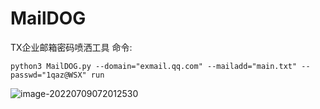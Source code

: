 # MailDOG
TX企业邮箱密码喷洒工具
命令:

```
python3 MailDOG.py --domain="exmail.qq.com" --mailadd="main.txt" --passwd="1qaz@WSX" run
```

![image-20220709072012530](https://cdn.jsdelivr.net/gh/R1card0-tutu/R1card0-tutu@main/img/202207090745954.png)
